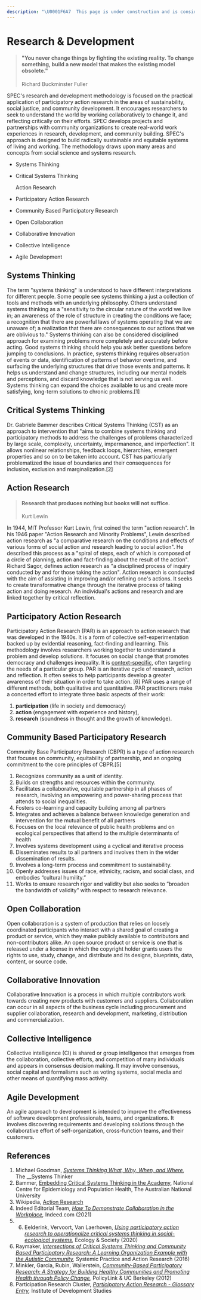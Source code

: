 ```yaml
---
description: "\U0001F6A7  This page is under construction and is considered incomplete. \U0001F6A7"
---
```


# Research & Development

> #### "You never change things by fighting the existing reality. To change something, build a new model that makes the existing model obsolete."
>
> Richard Buckminster Fuller

SPEC's research and development methodology is focused on the practical application of participatory action research in the areas of sustainability, social justice, and community development. It encourages researchers to seek to understand the world by working collaboratively to change it, and reflecting critically on their efforts. SPEC develops projects and partnerships with community organizations to create real-world work experiences in research, development, and community building. SPEC's approach is designed to build radically sustainable and equitable systems of living and working. The methodology draws upon many areas and concepts from social science and systems research.

* Systems Thinking
* Critical Systems Thinking

  Action Research

* Participatory Action Research
* Community Based Participatory Research
* Open Collaboration
* Collaborative Innovation
* Collective Intelligence
* Agile Development

## Systems Thinking

The term "systems thinking" is understood to have different interpretations for different people. Some people see systems thinking a just a collection of tools and methods with an underlying philosophy. Others understand systems thinking as a "sensitivity to the circular nature of the world we live in; an awareness of the role of structure in creating the conditions we face; a recognition that there are powerful laws of systems operating that we are unaware of; a realization that there are consequences to our actions that we are oblivious to." Systems thinking can also be considered disciplined approach for examining problems more completely and accurately before acting. Good systems thinking should help you ask better questions before jumping to conclusions. In practice, systems thinking requires observation of events or data, identification of patterns of behavior overtime, and surfacing the underlying structures that drive those events and patterns. It helps us understand and change structures, including our mental models and perceptions, and discard knowledge that is not serving us well. Systems thinking can expand the choices available to us and create more satisfying, long-term solutions to chronic problems.\[1\]

## Critical Systems Thinking

Dr. Gabriele Bammer describes Critical Systems Thinking \(CST\) as an approach to intervention that "aims to combine systems thinking and participatory methods to address the challenges of problems characterized by large scale, complexity, uncertainty, impermanence, and imperfection". It allows nonlinear relationships, feedback loops, hierarchies, emergent properties and so on to be taken into account. CST has particularly problematized the issue of boundaries and their consequences for inclusion, exclusion and marginalization.\[2\]

## Action Research

> #### Research that produces nothing but books will not suffice.
>
> Kurt Lewin

In 1944, MIT Professor Kurt Lewin, first coined the term "action research". In his 1946 paper "Action Research and Minority Problems", Lewin described action research as "a comparative research on the conditions and effects of various forms of social action and research leading to social action". He described this process as a "spiral of steps, each of which is composed of a circle of planning, action and fact-finding about the result of the action". Richard Sagor, defines action research as "a disciplined process of inquiry conducted by and for those taking the action". Action research is conducted with the aim of assisting in improving and/or refining one's actions. It seeks to create transformative change through the iterative process of taking action and doing research. An individual's actions and research and are linked together by critical reflection.

## Participatory Action Research

Participatory Action Research \(PAR\) is an approach to action research that was developed in the 1940s. It is a form of collective self-experimentation backed up by evidential reasoning, fact-finding and learning. This methodology involves researchers working together to understand a problem and develop solutions. It focuses on social change that promotes democracy and challenges inequality. It is [context-specific](https://sanitationlearninghub.org/approaches/context-specific-and-adaptive-approaches/), often targeting the needs of a particular group. PAR is an iterative cycle of research, action and reflection. It often seeks to help participants develop a greater awareness of their situation in order to take action. \[6\] PAR uses a range of different methods, both qualitative and quantitative. PAR practitioners make a concerted effort to integrate three basic aspects of their work:

1. **participation** \(life in society and democracy\)
2. **action** \(engagement with experience and history\),
3. **research** \(soundness in thought and the growth of knowledge\).

## Community Based Participatory Research

Community Base Participatory Research \(CBPR\) is a type of action research that focuses on community, equitability of partnership, and an ongoing commitment to the core principles of CBPR.\[5\]

1. Recognizes community as a unit of identity.
2. Builds on strengths and resources within the community.
3. Facilitates a collaborative, equitable partnership in all phases of research, involving an empowering and power-sharing process that attends to social inequalities.
4. Fosters co-learning and capacity building among all partners
5. Integrates and achieves a balance between knowledge generation and intervention for the mutual benefit of all partners
6. Focuses on the local relevance of public health problems and on ecological perspectives that attend to the multiple determinants of health
7. Involves systems development using a cyclical and iterative process
8. Disseminates results to all partners and involves them in the wider dissemination of results. 
9. Involves a long-term process and commitment to sustainability.
10. Openly addresses issues of race, ethnicity, racism, and social class, and embodies “cultural humility.”
11. Works to ensure research rigor and validity but also seeks to ”broaden the bandwidth of validity” with respect to research relevance.

## Open Collaboration

Open collaboration is a system of production that relies on loosely coordinated participants who interact with a shared goal of creating a product or service, which they make publicly available to contributors and non-contributors alike. An open source product or service is one that is released under a license in which the copyright holder grants users the rights to use, study, change, and distribute and its designs, blueprints, data, content, or source code.

## Collaborative Innovation

Collaborative Innovation is a process in which multiple contributors work towards creating new products with customers and suppliers. Collaboration can occur in all aspects of the business cycle including procurement and supplier collaboration, research and development, marketing, distribution and commercialization.

## Collective Intelligence

Collective intelligence \(CI\) is shared or group intelligence that emerges from the collaboration, collective efforts, and competition of many individuals and appears in consensus decision making. It may involve consensus, social capital and formalisms such as voting systems, social media and other means of quantifying mass activity.

## Agile Development

An agile approach to development is intended to improve the effectiveness of software development professionals, teams, and organizations. It involves discovering requirements and developing solutions through the collaborative effort of self-organization,  cross-function teams, and their customers.

## References

1. Michael Goodman, [_Systems Thinking What, Why, When, and Where_](https://thesystemsthinker.com/systems-thinking-what-why-when-where-and-how/)_,_ The __Systems Thinker
2. Bammer, [Embedding Critical Systems Thinking in the Academy](https://citeseerx.ist.psu.edu/viewdoc/download?doi=10.1.1.737.5436&rep=rep1&type=pdf), National Centre for Epidemiology and Population Health, The Australian National University
3. Wikipedia, [Action Research](https://en.wikipedia.org/wiki/Action_research)
4. Indeed Editorial Team, [_How To Demonstrate Collaboration in the Workplace_](https://www.indeed.com/career-advice/career-development/demonstrate-collaboration-in-the-workplace)_,_ Indeed.com \(2021\)
5. 6. Eelderink, Vervoort, Van Laerhoven, [_Using participatory action research to operationalize critical systems thinking in social-ecological systems_](https://www.researchgate.net/publication/339461959_Using_participatory_action_research_to_operationalize_critical_systems_thinking_in_social-ecological_systems)_,_ Ecology & Society \(2020\)
7. Raymaker, [_Intersections of Critical Systems Thinking and Community Based Participatory Research: A Learning Organization Example with the Autistic Community_](https://www.ncbi.nlm.nih.gov/pmc/articles/PMC5098939/)_,_ Systemic Practice and Action Research \(2016\)
8. Minkler, Garcia, Rubin, Wallerstein, [_Community-Based Participatory Research: A Strategy for Building Healthy Communities and Promoting Health through Policy Change_](https://www.policylink.org/sites/default/files/CBPR.pdf)_,_ PolicyLink & UC Berkeley \(2012\)
9. Participation Research Cluster, [_Participatory Action Research - Glossary Entry_](https://www.participatorymethods.org/glossary/participatory-action-research,)_,_ Institute of Development Studies 

